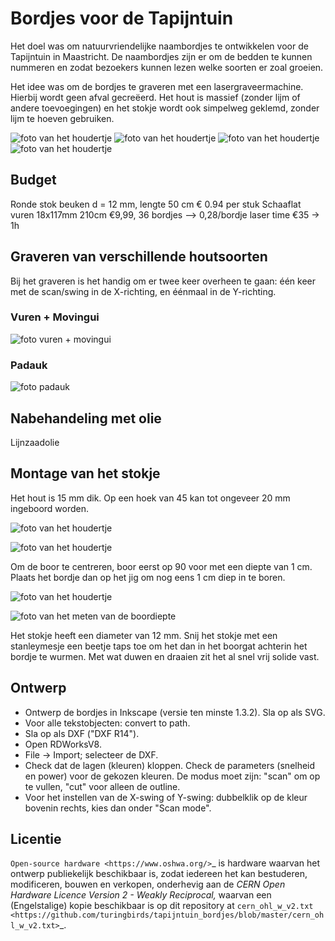 # Bordjes voor de Tapijntuin

Het doel was om natuurvriendelijke naambordjes te ontwikkelen voor de Tapijntuin in Maastricht. De naambordjes zijn er om de bedden te kunnen nummeren en zodat bezoekers kunnen lezen welke soorten er zoal groeien.

Het idee was om de bordjes te graveren met een lasergraveermachine. Hierbij wordt geen afval gecreëerd. Het hout is massief (zonder lijm of andere toevoegingen) en het stokje wordt ook simpelweg geklemd, zonder lijm te hoeven gebruiken.

![foto van het houdertje](https://github.com/turingbirds/tapijntuin_bordjes/blob/main/fig/20240519_180241.JPG?raw=true)
![foto van het houdertje](https://github.com/turingbirds/tapijntuin_bordjes/blob/main/fig/20240519_180243.JPG?raw=true)
![foto van het houdertje](https://github.com/turingbirds/tapijntuin_bordjes/blob/main/fig/20240519_180245.JPG?raw=true)
![foto van het houdertje](https://github.com/turingbirds/tapijntuin_bordjes/blob/main/fig/20240519_180237.JPG?raw=true)



## Budget

Ronde stok beuken d = 12 mm, lengte 50 cm      € 0.94 per stuk
Schaaflat vuren 18x117mm 210cm   €9,99, 36 bordjes --> 0,28/bordje
laser time €35 -> 1h


## Graveren van verschillende houtsoorten

Bij het graveren is het handig om er twee keer overheen te gaan: één keer met de scan/swing in de X-richting, en éénmaal in de Y-richting.


### Vuren + Movingui

![foto vuren + movingui](https://github.com/turingbirds/tapijntuin_bordjes/blob/main/fig/20240517_201856.JPG?raw=true)


### Padauk

![foto padauk](https://github.com/turingbirds/tapijntuin_bordjes/blob/main/fig/20240517_201808.JPG?raw=true)



## Nabehandeling met olie

Lijnzaadolie


## Montage van het stokje

Het hout is 15 mm dik. Op een hoek van 45 kan tot ongeveer 20 mm ingeboord worden.

![foto van het houdertje](https://github.com/turingbirds/tapijntuin_bordjes/blob/main/fig/20240517_201923.JPG?raw=true)

![foto van het houdertje](https://github.com/turingbirds/tapijntuin_bordjes/blob/main/fig/20240519_180025.JPG?raw=true)

Om de boor te centreren, boor eerst op 90 voor met een diepte van 1 cm. Plaats het bordje dan op het jig om nog eens 1 cm diep in te boren.

![foto van het houdertje](https://github.com/turingbirds/tapijntuin_bordjes/blob/main/fig/20240519_181650.JPG?raw=true)

![foto van het meten van de boordiepte](https://github.com/turingbirds/tapijntuin_bordjes/blob/main/fig/20240519_173911.JPG?raw=true)

Het stokje heeft een diameter van 12 mm. Snij het stokje met een stanleymesje een beetje taps toe om het dan in het boorgat achterin het bordje te wurmen. Met wat duwen en draaien zit het al snel vrij solide vast.


## Ontwerp

- Ontwerp de bordjes in Inkscape (versie ten minste 1.3.2). Sla op als SVG.
- Voor alle tekstobjecten: convert to path.
- Sla op als DXF ("DXF R14").
- Open RDWorksV8.
- File -> Import; selecteer de DXF.
- Check dat de lagen (kleuren) kloppen. Check de parameters (snelheid en power) voor de gekozen kleuren. De modus moet zijn: "scan" om op te vullen, "cut" voor alleen de outline.
- Voor het instellen van de X-swing of Y-swing: dubbelklik op de kleur bovenin rechts, kies dan onder "Scan mode".


## Licentie

`Open-source hardware <https://www.oshwa.org/>`_ is hardware waarvan het ontwerp publiekelijk beschikbaar is, zodat iedereen het kan bestuderen, modificeren, bouwen en verkopen, onderhevig aan de *CERN Open Hardware Licence Version 2 - Weakly Reciprocal,* waarvan een (Engelstalige) kopie beschikbaar is op dit repository at `cern_ohl_w_v2.txt <https://github.com/turingbirds/tapijntuin_bordjes/blob/master/cern_ohl_w_v2.txt>`_.
